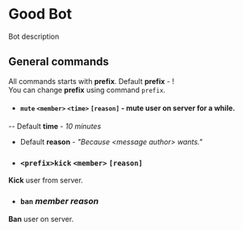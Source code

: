 # Good Bot
Bot description


## General commands
All commands starts with **prefix**. Default **prefix** - !  
You can change **prefix** using command `prefix`.

- #### `mute` `<member>` `<time>` `[reason]` - **mute** user on server for a while.  
-- Default **time** - *10 minutes*  
+ Default **reason** - *"Because \<message author\> wants."*

- ### `<prefix>kick` `<member>` `[reason]`
**Kick** user from server.  

- ### `ban` *member* *reason*
**Ban** user on server.  